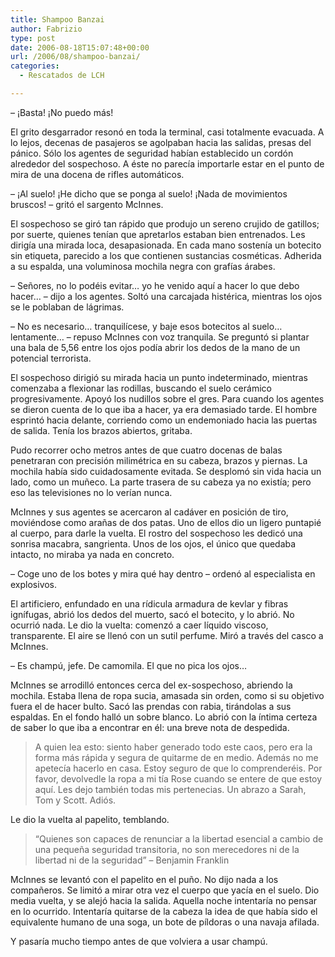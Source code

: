 ```yaml
---
title: Shampoo Banzai
author: Fabrizio
type: post
date: 2006-08-18T15:07:48+00:00
url: /2006/08/shampoo-banzai/
categories:
  - Rescatados de LCH

---
```

&#8211; ¡Basta! ¡No puedo más!

El grito desgarrador resonó en toda la terminal, casi totalmente evacuada. A lo lejos, decenas de pasajeros se agolpaban hacia las salidas, presas del pánico. Sólo los agentes de seguridad habían establecido un cordón alrededor del sospechoso. A éste no parecía importarle estar en el punto de mira de una docena de rifles automáticos.

&#8211; ¡Al suelo! ¡He dicho que se ponga al suelo! ¡Nada de movimientos bruscos! &#8211; gritó el sargento McInnes. 

El sospechoso se giró tan rápido que produjo un sereno crujido de gatillos; por suerte, quienes tenían que apretarlos estaban bien entrenados. Les dirigía una mirada loca, desapasionada. En cada mano sostenía un botecito sin etiqueta, parecido a los que contienen sustancias cosméticas. Adherida a su espalda, una voluminosa mochila negra con grafías árabes.

&#8211; Señores, no lo podéis evitar&#8230; yo he venido aquí a hacer lo que debo hacer&#8230; &#8211; dijo a los agentes. Soltó una carcajada histérica, mientras los ojos se le poblaban de lágrimas. 

&#8211; No es necesario&#8230; tranquilícese, y baje esos botecitos al suelo&#8230; lentamente&#8230; &#8211; repuso McInnes con voz tranquila. Se preguntó si plantar una bala de 5,56 entre los ojos podía abrir los dedos de la mano de un potencial terrorista.

El sospechoso dirigió su mirada hacia un punto indeterminado, mientras comenzaba a flexionar las rodillas, buscando el suelo cerámico progresivamente. Apoyó los nudillos sobre el gres. Para cuando los agentes se dieron cuenta de lo que iba a hacer, ya era demasiado tarde. El hombre esprintó hacia delante, corriendo como un endemoniado hacia las puertas de salida. Tenía los brazos abiertos, gritaba.

Pudo recorrer ocho metros antes de que cuatro docenas de balas penetraran con precisión milimétrica en su cabeza, brazos y piernas. La mochila había sido cuidadosamente evitada. Se desplomó sin vida hacia un lado, como un muñeco. La parte trasera de su cabeza ya no existía; pero eso las televisiones no lo verían nunca. 

McInnes y sus agentes se acercaron al cadáver en posición de tiro, moviéndose como arañas de dos patas. Uno de ellos dio un ligero puntapié al cuerpo, para darle la vuelta. El rostro del sospechoso les dedicó una sonrisa macabra, sangrienta. Unos de los ojos, el único que quedaba intacto, no miraba ya nada en concreto. 

&#8211; Coge uno de los botes y mira qué hay dentro &#8211; ordenó al especialista en explosivos.

El artificiero, enfundado en una rídicula armadura de kevlar y fibras ignífugas, abrió los dedos del muerto, sacó el botecito, y lo abrió. No ocurrió nada. Le dio la vuelta: comenzó a caer líquido viscoso, transparente. El aire se llenó con un sutil perfume. Miró a través del casco a McInnes. 

&#8211; Es champú, jefe. De camomila. El que no pica los ojos&#8230;

McInnes se arrodilló entonces cerca del ex-sospechoso, abriendo la mochila. Estaba llena de ropa sucia, amasada sin orden, como si su objetivo fuera el de hacer bulto. Sacó las prendas con rabia, tirándolas a sus espaldas. En el fondo halló un sobre blanco. Lo abrió con la íntima certeza de saber lo que iba a encontrar en él: una breve nota de despedida.

> A quien lea esto: siento haber generado todo este caos, pero era la forma más rápida y segura de quitarme de en medio. Además no me apetecía hacerlo en casa. Estoy seguro de que lo comprenderéis. Por favor, devolvedle la ropa a mi tía Rose cuando se entere de que estoy aquí. Les dejo también todas mis pertenecias. Un abrazo a Sarah, Tom y Scott. Adiós.

Le dio la vuelta al papelito, temblando.

> &#8220;Quienes son capaces de renunciar a la libertad esencial a cambio de una pequeña seguridad transitoria, no son merecedores ni de la libertad ni de la seguridad&#8221; &#8211; Benjamin Franklin

McInnes se levantó con el papelito en el puño. No dijo nada a los compañeros. Se limitó a mirar otra vez el cuerpo que yacía en el suelo. Dio media vuelta, y se alejó hacia la salida. Aquella noche intentaría no pensar en lo ocurrido. Intentaría quitarse de la cabeza la idea de que había sido el equivalente humano de una soga, un bote de píldoras o una navaja afilada.

Y pasaría mucho tiempo antes de que volviera a usar champú.